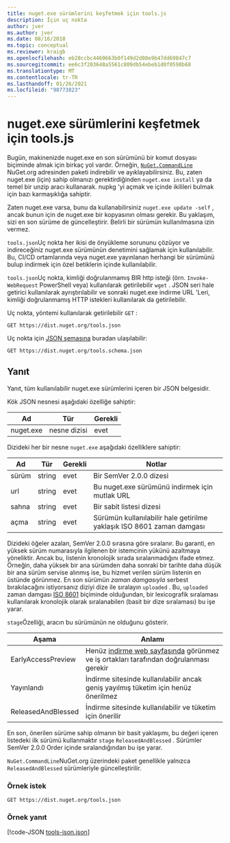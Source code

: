 ```yaml
---
title: nuget.exe sürümlerini keşfetmek için tools.js
description: İçin uç nokta
author: jver
ms.author: jver
ms.date: 08/16/2018
ms.topic: conceptual
ms.reviewer: kraigb
ms.openlocfilehash: eb28ccbc4460663b0f149d2d08e9b47dd69847c7
ms.sourcegitcommit: ee6c3f203648a5561c809db54ebeb1d0f0598b68
ms.translationtype: MT
ms.contentlocale: tr-TR
ms.lasthandoff: 01/26/2021
ms.locfileid: "98773823"
---
```

# <a name="toolsjson-for-discovering-nugetexe-versions"></a>nuget.exe sürümlerini keşfetmek için tools.js

Bugün, makinenizde nuget.exe en son sürümünü bir komut dosyası biçiminde almak için birkaç yol vardır. Örneğin, [`NuGet.CommandLine`](https://www.nuget.org/packages/NuGet.CommandLine/) NuGet.org adresinden paketi indirebilir ve ayıklayabilirsiniz. Bu, zaten nuget.exe (için) sahip olmanızı gerektirdiğinden `nuget.exe install` ya da temel bir unzip aracı kullanarak. nupkg 'yi açmak ve içinde ikilileri bulmak için bazı karmaşıklığa sahiptir.

Zaten nuget.exe varsa, bunu da kullanabilirsiniz `nuget.exe update -self` , ancak bunun için de nuget.exe bir kopyasının olması gerekir. Bu yaklaşım, sizi en son sürüme de güncelleştirir. Belirli bir sürümün kullanılmasına izin vermez.

`tools.json`Uç nokta her ikisi de önyükleme sorununu çözüyor ve indireceğiniz nuget.exe sürümünün denetimini sağlamak için kullanılabilir. Bu, CI/CD ortamlarında veya nuget.exe yayınlanan herhangi bir sürümünü bulup indirmek için özel betiklerin içinde kullanılabilir.

`tools.json`Uç nokta, kimliği doğrulanmamış BIR http isteği (örn. `Invoke-WebRequest` PowerShell veya) kullanılarak getirilebilir `wget` . JSON seri hale getirici kullanılarak ayrıştırılabilir ve sonraki nuget.exe indirme URL 'Leri, kimliği doğrulanmamış HTTP istekleri kullanılarak da getirilebilir.

Uç nokta, yöntemi kullanılarak getirilebilir `GET` :

```
GET https://dist.nuget.org/tools.json
```

Uç nokta için [JSON şemasına](https://json-schema.org/) buradan ulaşılabilir:

```
GET https://dist.nuget.org/tools.schema.json
```

## <a name="response"></a>Yanıt

Yanıt, tüm kullanılabilir nuget.exe sürümlerini içeren bir JSON belgesidir.

Kök JSON nesnesi aşağıdaki özelliğe sahiptir:

Ad      | Tür             | Gerekli
--------- | ---------------- | --------
nuget.exe | nesne dizisi | evet

Dizideki her bir nesne `nuget.exe` aşağıdaki özelliklere sahiptir:

Ad     | Tür   | Gerekli | Notlar
-------- | ------ | -------- | -----
sürüm  | string | evet      | Bir SemVer 2.0.0 dizesi
url      | string | evet      | Bu nuget.exe sürümünü indirmek için mutlak URL
sahna    | string | evet      | Bir sabit listesi dizesi
açma | string | evet      | Sürümün kullanılabilir hale getirilme yaklaşık ISO 8601 zaman damgası

Dizideki öğeler azalan, SemVer 2.0.0 sırasına göre sıralanır. Bu garanti, en yüksek sürüm numarasıyla ilgilenen bir istemcinin yükünü azaltmaya yöneliktir. Ancak bu, listenin kronolojik sırada sıralanmadığını ifade etmez. Örneğin, daha yüksek bir ana sürümden daha sonraki bir tarihte daha düşük bir ana sürüm servise alınmış ise, bu hizmet verilen sürüm listenin en üstünde görünmez. En son sürümün *zaman damgasıyla* serbest bırakılacağını istiyorsanız diziyi dize ile sıralayın `uploaded` . Bu, `uploaded` zaman damgası [ISO 8601](https://www.iso.org/iso-8601-date-and-time-format.html) biçiminde olduğundan, bir lexicografik sıralaması kullanılarak kronolojik olarak sıralanabilen (basit bir dize sıralaması) bu işe yarar.

`stage`Özelliği, aracın bu sürümünün ne olduğunu gösterir. 

Aşama              | Anlamı
------------------ | ------
EarlyAccessPreview | Henüz [indirme web sayfasında](https://www.nuget.org/downloads) görünmez ve iş ortakları tarafından doğrulanması gerekir
Yayınlandı           | İndirme sitesinde kullanılabilir ancak geniş yayılmış tüketim için henüz önerilmez
ReleasedAndBlessed | İndirme sitesinde kullanılabilir ve tüketim için önerilir

En son, önerilen sürüme sahip olmanın bir basit yaklaşımı, bu değeri içeren listedeki ilk sürümü kullanmaktır `stage` `ReleasedAndBlessed` . Sürümler SemVer 2.0.0 Order içinde sıralandığından bu işe yarar.

`NuGet.CommandLine`NuGet.org üzerindeki paket genellikle yalnızca `ReleasedAndBlessed` sürümleriyle güncelleştirilir.

### <a name="sample-request"></a>Örnek istek

```
GET https://dist.nuget.org/tools.json
```

### <a name="sample-response"></a>Örnek yanıt

[!code-JSON [tools-json.json](./_data/tools-json.json)]

